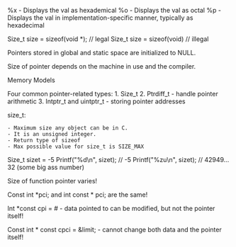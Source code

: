 %x - Displays the val as hexademical
%o - Displays the val as octal
%p - Displays the val in implementation-specific manner, typically as hexadecimal


Size_t size = sizeof(void *); // legal
Size_t size = sizeof(void) // illegal

Pointers stored in global and static space are initialized to NULL.

Size of pointer depends on the machine in use and the compiler.

Memory Models

Four common pointer-related types:
	1. Size_t
	2. Ptrdiff_t - handle pointer arithmetic
	3. Intptr_t and uintptr_t - storing pointer addresses

size_t:

	- Maximum size any object can be in C.
	- It is an unsigned integer.
	- Return type of sizeof
	- Max possible value for size_t is SIZE_MAX

Size_t sizet = -5
Printf("%d\n", sizet); // -5
Printf("%zu\n", sizet); // 42949…32 (some big ass number)


Size of function pointer varies!

Const int *pci; and int const * pci; are the same!

Int *const cpi = &num; - data pointed to can be modified, but not the pointer itself!

Const int * const cpci = &limit; - cannot change both data and the pointer itself!
